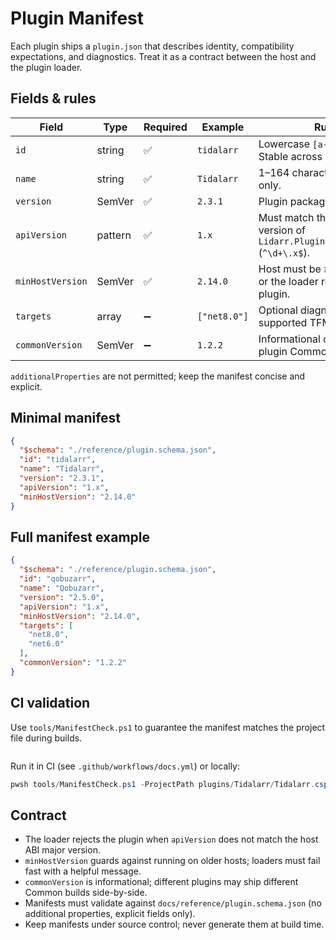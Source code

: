 # Plugin Manifest

Each plugin ships a `plugin.json` that describes identity, compatibility expectations, and diagnostics. Treat it as a contract between the host and the plugin loader.

## Fields & rules

| Field | Type | Required | Example | Rule |
| --- | --- | --- | --- | --- |
| `id` | string | ✅ | `tidalarr` | Lowercase `[a-z0-9-]+`. Stable across releases. |
| `name` | string | ✅ | `Tidalarr` | 1–164 characters. Display only. |
| `version` | SemVer | ✅ | `2.3.1` | Plugin package version. |
| `apiVersion` | pattern | ✅ | `1.x` | Must match the major version of `Lidarr.Plugin.Abstractions` (`^\d+\.x$`). |
| `minHostVersion` | SemVer | ✅ | `2.14.0` | Host must be ≥ this version or the loader refuses the plugin. |
| `targets` | array | ➖ | `["net8.0"]` | Optional diagnostics for supported TFMs. |
| `commonVersion` | SemVer | ➖ | `1.2.2` | Informational only (per-plugin Common build). |

`additionalProperties` are not permitted; keep the manifest concise and explicit.

## Minimal manifest

```json
{
  "$schema": "./reference/plugin.schema.json",
  "id": "tidalarr",
  "name": "Tidalarr",
  "version": "2.3.1",
  "apiVersion": "1.x",
  "minHostVersion": "2.14.0"
}
```

## Full manifest example

```json
{
  "$schema": "./reference/plugin.schema.json",
  "id": "qobuzarr",
  "name": "Qobuzarr",
  "version": "2.5.0",
  "apiVersion": "1.x",
  "minHostVersion": "2.14.0",
  "targets": [
    "net8.0",
    "net6.0"
  ],
  "commonVersion": "1.2.2"
}
```

## CI validation

Use `tools/ManifestCheck.ps1` to guarantee the manifest matches the project file during builds.

```powershell file=../tools/ManifestCheck.ps1#manifest-ci
```

Run it in CI (see `.github/workflows/docs.yml`) or locally:

```powershell
pwsh tools/ManifestCheck.ps1 -ProjectPath plugins/Tidalarr/Tidalarr.csproj -ManifestPath plugins/Tidalarr/plugin.json
```

## Contract

- The loader rejects the plugin when `apiVersion` does not match the host ABI major version.
- `minHostVersion` guards against running on older hosts; loaders must fail fast with a helpful message.
- `commonVersion` is informational; different plugins may ship different Common builds side-by-side.
- Manifests must validate against `docs/reference/plugin.schema.json` (no additional properties, explicit fields only).
- Keep manifests under source control; never generate them at build time.
